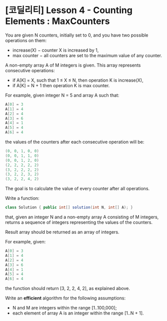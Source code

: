 # [코딜리티] Lesson 4 - Counting Elements : MaxCounters

You are given N counters, initially set to 0, and you have two possible operations on them:

- increase(X) − counter X is increased by 1,
- max counter − all counters are set to the maximum value of any counter.

A non-empty array A of M integers is given. This array represents consecutive operations:

- if A[K] = X, such that 1 ≤ X ≤ N, then operation K is increase(X),
- if A[K] = N + 1 then operation K is max counter.

For example, given integer N = 5 and array A such that:

```java
A[0] = 3
A[1] = 4
A[2] = 4
A[3] = 6
A[4] = 1
A[5] = 4
A[6] = 4
```

the values of the counters after each consecutive operation will be:
```java
(0, 0, 1, 0, 0)
(0, 0, 1, 1, 0)
(0, 0, 1, 2, 0)
(2, 2, 2, 2, 2)
(3, 2, 2, 2, 2)
(3, 2, 2, 3, 2)
(3, 2, 2, 4, 2)
```

The goal is to calculate the value of every counter after all operations.

Write a function:
```java
class Solution { public int[] solution(int N, int[] A); }
```

that, given an integer N and a non-empty array A consisting of M integers, returns a sequence of integers representing the values of the counters.

Result array should be returned as an array of integers.

For example, given:
```java
A[0] = 3
A[1] = 4
A[2] = 4
A[3] = 6
A[4] = 1
A[5] = 4
A[6] = 4
```

the function should return [3, 2, 2, 4, 2], as explained above.

Write an **efficient** algorithm for the following assumptions:

- N and M are integers within the range [1..100,000];
- each element of array A is an integer within the range [1..N + 1].